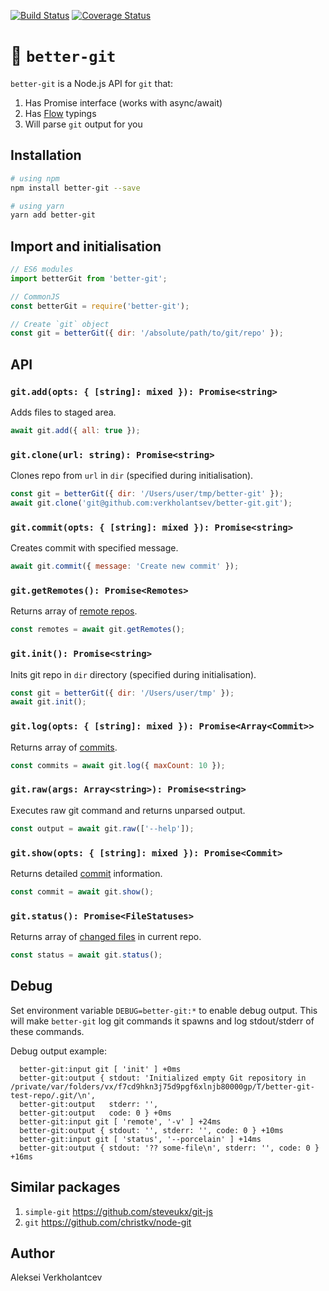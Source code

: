 [![Build Status](https://travis-ci.org/verkholantsev/better-git.svg?branch=master)](https://travis-ci.org/verkholantsev/better-git)
[![Coverage Status](https://coveralls.io/repos/github/verkholantsev/better-git/badge.svg?branch=master)](https://coveralls.io/github/verkholantsev/better-git?branch=master)

# 🌱 `better-git`

`better-git` is a Node.js API for `git` that:

1.  Has Promise interface (works with async/await)
2.  Has [Flow](https://flow.org/) typings
3.  Will parse `git` output for you

## Installation

```sh
# using npm
npm install better-git --save

# using yarn
yarn add better-git
```

## Import and initialisation

```js
// ES6 modules
import betterGit from 'better-git';

// CommonJS
const betterGit = require('better-git');

// Create `git` object
const git = betterGit({ dir: '/absolute/path/to/git/repo' });
```

## API

### `git.add(opts: { [string]: mixed }): Promise<string>`

Adds files to staged area.

```js
await git.add({ all: true });
```

### `git.clone(url: string): Promise<string>`

Clones repo from `url` in `dir` (specified during initialisation).

```js
const git = betterGit({ dir: '/Users/user/tmp/better-git' });
await git.clone('git@github.com:verkholantsev/better-git.git');
```

### `git.commit(opts: { [string]: mixed }): Promise<string>`

Creates commit with specified message.

```js
await git.commit({ message: 'Create new commit' });
```

### `git.getRemotes(): Promise<Remotes>`

Returns array of [remote repos](https://github.com/verkholantsev/better-git/blob/master/src/parse-remotes.js#L5).

```js
const remotes = await git.getRemotes();
```

### `git.init(): Promise<string>`

Inits git repo in `dir` directory (specified during initialisation).

```js
const git = betterGit({ dir: '/Users/user/tmp' });
await git.init();
```

### `git.log(opts: { [string]: mixed }): Promise<Array<Commit>>`

Returns array of [commits](https://github.com/verkholantsev/better-git/blob/master/src/parse-commits.js#L9).

```js
const commits = await git.log({ maxCount: 10 });
```

### `git.raw(args: Array<string>): Promise<string>`

Executes raw git command and returns unparsed output.

```js
const output = await git.raw(['--help']);
```

### `git.show(opts: { [string]: mixed }): Promise<Commit>`

Returns detailed [commit](https://github.com/verkholantsev/better-git/blob/master/src/parse-commits.js#L9) information.

```js
const commit = await git.show();
```

### `git.status(): Promise<FileStatuses>`

Returns array of [changed files](https://github.com/verkholantsev/better-git/blob/master/src/parse-status.js#L16) in
current repo.

```js
const status = await git.status();
```

## Debug

Set environment variable `DEBUG=better-git:*` to enable debug output. This will make `better-git` log git commands it
spawns and log stdout/stderr of these commands.

Debug output example:

```
  better-git:input git [ 'init' ] +0ms
  better-git:output { stdout: 'Initialized empty Git repository in /private/var/folders/vx/f7cd9hkn3j75d9pgf6xlnjb80000gp/T/better-git-test-repo/.git/\n',
  better-git:output   stderr: '',
  better-git:output   code: 0 } +0ms
  better-git:input git [ 'remote', '-v' ] +24ms
  better-git:output { stdout: '', stderr: '', code: 0 } +10ms
  better-git:input git [ 'status', '--porcelain' ] +14ms
  better-git:output { stdout: '?? some-file\n', stderr: '', code: 0 } +16ms
```

## Similar packages

1.  `simple-git` https://github.com/steveukx/git-js
2.  `git` https://github.com/christkv/node-git

## Author

Aleksei Verkholantcev

